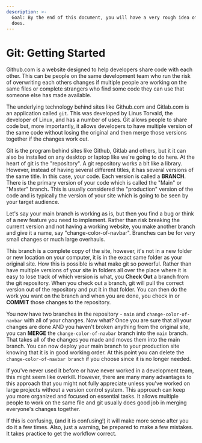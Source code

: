 ```yaml
---
description: >-
  Goal: By the end of this document, you will have a very rough idea of what git
  does.
---
```


# Git: Getting Started

Github.com is a website designed to help developers share code with each other. This can be people on the same development team who run the risk of overwriting each others changes if multiple people are working on the same files or complete strangers who find some code they can use that someone else has made available.&#x20;

The underlying technology behind sites like Github.com and Gitlab.com is an application called `git`. This was developed by Linus Torvald, the developer of Linux, and has a number of uses. Git allows people to share code but, more importantly, it allows developers to have multiple version of the same code without losing the original and then merge those versions together if the changes work out.

Git is the program behind sites like Github, Gitlab and others, but it it can also be installed on any desktop or laptop like we're going to do here. At the heart of git is the "repository". A git repository works a bit like a library. However, instead of having several different titles, it has several versions of the same title. In this case, your code. Each version is called a **BRANCH**. There is the primary version of your code which is called the "Main" or "Master" branc&#x68;**.** This is usually considered the "production" version of the code and is typically the version of your site which is going to be seen by your target audience.&#x20;

Let's say your main branch is working as is, but then you find a bug or think of a new feature you need to implement. Rather than risk breaking the current version and not having a working website, you make another branch and give it a name, say "change-color-of-navbar". Branches can be for very small changes or much large overhauls.&#x20;

This branch is a complete copy of the site, however, it's not in a new folder or new location on your computer, it is in the exact same folder as your original site. How this is possible is what make git so powerful. Rather than have multiple versions of your site in folders all over the place where it is easy to lose track of which version is what, you **Check Out** a branch from the git repository. When you check out a branch, git will pull the correct version out of the repository and put it in that folder. You can then do the work you want on the branch and when you are done, you check in or **COMMIT** those changes to the repository.&#x20;

You now have two branches in the repository - `main` and `change-color-of-navbar` with all of your changes. Now what? Once you are sure that all your changes are done AND you haven't broken anything from the original site, you can **MERGE** the `change-color-of-navbar` branch into the `main` branch. That takes all of the changes you made and moves them into the main branch. You can now deploy your main branch to your production site knowing that it is in good working order. At this point you can delete the `change-color-of-navbar branch` if you choose since it is no longer needed.

&#x20;If you've never used it before or have never worked in a development team, this might seem like overkill. However, there are many many advantages to this approach that you might not fully appreciate unless you've worked on large projects without a version control system. This approach can keep you more organized and focused on essential tasks. It allows multiple people to work on the same file and git usually does  good job in merging everyone's changes together.&#x20;

If this is confusing, (and it is confusing!) it will make more sense after you do it a few times. Also, just a warning, be prepared to make a few mistakes. It takes practice to get the workflow correct.

